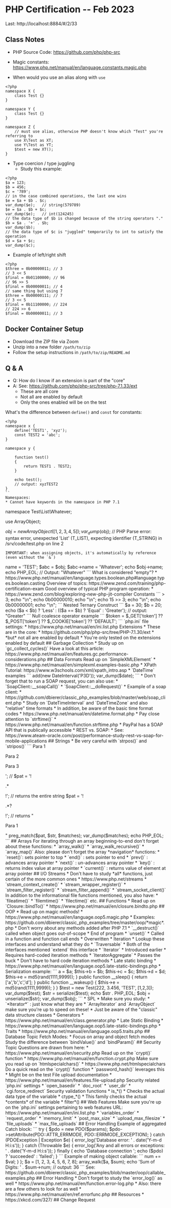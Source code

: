 # PHP Certification -- Feb 2023

Last: http://localhost:8884/#/2/33

## Class Notes
* PHP Source Code: https://github.com/php/php-src
* Magic constants: https://www.php.net/manual/en/language.constants.magic.php


* When would you use an alias along with `use`
```
<?php
namespace X {
	class Test {}
}

namespace Y {
	class Test {}
}

namespace Z {
	// must use alias, otherwise PHP doesn't know which "Test" you're referring to
	use X\Test as XT;
	use Y\Test as YT;
	$test = new XT();
}

```
* Type coercion / type juggling
  * Study this example:
```
<?php
$a = 123;
$b = 456;
$c = '789';
// in the case combined operations, the last one wins
$e = $a + $b . $c;
var_dump($e);	// string(579789)
$e = $a . $b + $c;
var_dump($e);   // int(124245)
// the data type of $b is changed because of the string operators "."
$b = $a . '+' . $b;
var_dump($b);
// the data type of $c is "juggled" temporarily to int to satisfy the operation
$d = $a + $c;
var_dump($c);
```
* Example of left/right shift
```
<?php
$three = 0b00000011; // 3
// 3 << 5
$final = 0b01100000; // 96
// 96 >> 5
$final = 0b00000011; // 4
// same thing but using 7
$three = 0b00000111; // 7
// 3 << 5
$final = 0b11100000; // 224
// 224 >> 6
$final = 0b00000011; // 3
```

## Docker Container Setup
* Download the ZIP file via Zoom
* Unzip into a new folder `/path/to/zip`
* Follow the setup instructions in `/path/to/zip/README.md`

## Q & A
* Q: How do I know if an extension is part of the "core"
* A: See: https://github.com/php/php-src/tree/php-7.1.33/ext
  * These are all core
  * Not all are enabled by default
  * Only the ones enabled will be on the test

What's the difference between `define()` and `const` for constants:
```
<?php
namespace x {
	define('TEST1', 'xyz');
	const TEST2 = 'abc';
}

namespace y {

	function test()
	{
		return TEST1 . TEST2;
	}

	echo test();
	// output: xyzTEST2
}
``
Namespaces:
* Cannot have keywords in the namespace in PHP 7.1
```
namespace Test\List\Whatever;

use ArrayObject;

$obj = new ArrayObject([1,2,3,4,5]);
var_dump($obj);
// PHP Parse error:  syntax error, unexpected 'List' (T_LIST), expecting identifier (T_STRING) in /srv/code/test.php on line 2
```
IMPORTANT: when assigning objects, it's automatically by reference (even without the `&`)
```
<?php
$obj = new stdClass();
$obj->name = 'TEST';
$abc = $obj;
$abc->name = 'Whatever';
echo $obj->name;
echo PHP_EOL;
// Output: "Whatever"
```

What is considered "empty"?
* https://www.php.net/manual/en/language.types.boolean.php#language.types.boolean.casting
Overview of topics: https://www.zend.com/training/php-certification-exam
Good overview of typical PHP program operation:
* https://www.zend.com/blog/exploring-new-php-jit-compiler
Constants
```
<?php
namespace abc {
        define('WHATEVER', 'Whatever', TRUE);
        const ANYTHING = 'Anything';
}

namespace xyz {
        echo WHATEVER;
        echo ANYTHING;
}
```

### Bitwise Operators
Tutorial oriented towards the exam:
* https://www.w3resource.com/php/operators/bitwise-operators.php
Truth table:
```
<?php
echo "Logical AND\n";
printf("%04b\n", 0b00 & 0b00);	// 0
printf("%04b\n", 0b00 & 0b01);	// 0
printf("%04b\n", 0b01 & 0b00);	// 0
printf("%04b\n", 0b01 & 0b01);	// 1

echo "Logical OR\n";
printf("%04b\n", 0b00 | 0b00);	// 0
printf("%04b\n", 0b00 | 0b01);	// 1
printf("%04b\n", 0b01 | 0b00);	// 1
printf("%04b\n", 0b01 | 0b01);	// 1

echo "Logical XOR\n";
printf("%04b\n", 0b00 ^ 0b00);	// 0
printf("%04b\n", 0b00 ^ 0b01);	// 1
printf("%04b\n", 0b01 ^ 0b00);	// 1
printf("%04b\n", 0b01 ^ 0b01);	// 0
```
Examples of the three ops:
```
<?php
$a = 0b11111111;
$b = 0b11011101;

printf("%08b", $a & $b); // 1101 1101
printf("%08b", $a | $b); // 1111 1111
printf("%08b", $a ^ $b); // 0010 0010
```

Left/right shift illustration:
```
<?php
echo 16 << 3;
echo "\n";
echo 0b10000000;
echo "\n";

echo 16 >> 3;
echo "\n";
echo 0b00000010;
echo "\n";

echo 15 >> 3;
echo "\n";
echo 0b00000001;
echo "\n";
```
Nested Ternary Construct
```
$a = 30;
$b = 20;
echo ($a < $b) ? 'Less' : (($a == $b) ? 'Equal' : 'Greater');
// output: "Greater"
```
Null coalesce operator example
```
$token = $_GET['token'] ?? $_POST['token'] ?? $_COOKIE['token'] ?? 'DEFAULT';
 ```

`php.ini` file settings:
* https://www.php.net/manual/en/ini.list.php
Extensions
* These are in the core:
  * https://github.com/php/php-src/tree/PHP-7.1.30/ext
  * *but* not all are enabled by default
  * You're only tested on the extensions enabled by default


## Garbage Collection
* Study up on `gc_collect_cycles()`
Have a look at this article:
https://www.php.net/manual/en/features.gc.performance-considerations.php

## Data Formats
Read up on `SimpleXMLElement`
* https://www.php.net/manual/en/simplexml.examples-basic.php
* XPath Tutorial: https://www.w3schools.com/xml/xpath_intro.asp
* `DateTime` examples
```
<?php
// for relative formats see:
// https://www.php.net/manual/en/datetime.formats.relative.php
$date[] = new DateTime('third thursday of next month');
$date[] = new DateTime('now', new DateTimeZone('CET'));
$date[] = new DateTime('@' . time());
$date[] = (new DateTime())->add(new DateInterval('P3D'));
var_dump($date);
```
* Don't forget that to run a SOAP request, you can also use:
  * `SoapClient::__soapCall()`
  * `SoapClient::__doRequest()`
* Example of a soap client:
  * https://github.com/dbierer/classic_php_examples/blob/master/web/soap_client.php
* Study on `DateTimeInterval` and `DateTimeZone` and also "relative" time formats
* In addition, be aware of the basic time format codes
  * https://www.php.net/manual/en/datetime.format.php
* Pay close attention to `strftime()`
  * https://www.php.net/manual/en/function.strftime.php
* PayPal has a SOAP API that is publically accessible
* REST vs. SOAP:
  * See: https://www.ateam-oracle.com/post/performance-study-rest-vs-soap-for-mobile-applications

## Strings
* Be very careful with `strpos()` and `stripos()`
```
<?php
$str = 'The quick brown fox jumped over the fence';
echo '"The" was ';
echo (stripos($str, 'The')) ? 'found' : 'not found';
echo ' in the string ' . $str;
echo PHP_EOL;

// actual output:
// "The" was not found in the string The quick brown fox jumped over the fence
```
* Study `substr()` with negative args
```
<?php
$a = 'test.php';
//   test.               php
$b = substr($a, 0, -3) . substr($a, -3);
echo ($a === $b) ? 'T' : 'F';

// ouput: "T"
```

* Study the docs on `sprintf()` to get format codes for that family of functions
* Example using negative offsets:
```
<?php
$dir = '/home/doug/some/directory/';
if (substr($dir, 0, 1) === '/') echo 'Leading slash' . PHP_EOL;
if (substr($dir, -1) === '/') echo 'Trailing slash' . PHP_EOL;
if ($dir[-1] === '/') echo 'Trailing slash' . PHP_EOL;
```
* Tutorial on PHP regex: https://www.w3schools.com/php/php_regex.asp
* Using regex to swap sub-patterns
```
<?php
$text = 'Doug Bierer';
$patt = '/(.*)\s(.*)/';
echo preg_replace($patt, '$2, $1', $text);
```
* `preg_replace()` and `preg_match()` example using sub-patterns:
```
<?php
$string = 'April 15, 2003';
$pattern = '/(\w+) (\d+), (\d+)/i';
$replacement = '$2 $1 $3';
echo preg_replace($pattern, $replacement, $string);

preg_match($pattern, $string, $matches);
var_dump($matches);
```
* Same thing, but going from European date format to American
```
<?php
$str = '5 April 2022';
$pat = '/^(\d+?) (\w+?) (\d{4})$/';
$rep = '$2 $1, $3';
echo preg_replace($pat, $rep, $str);
echo PHP_EOL;
```

Greediness Example:
```
<?php
$str = '<p>Para 1</p><p>Para 2</p><p>Para 3</p>';
// $pat = '!<p>.*</p>!';	// returns the entire string
$pat = '!<p>.*?</p>!';	// returns "<p>Para 1</p>"
preg_match($pat, $str, $matches);
var_dump($matches);
echo PHP_EOL;
```
## Arrays
For iterating through an array beginning-to-end don't forget about these functions:
* `array_walk()`
* `array_walk_recursive()`
* `array_map()`
Also: please don't forget the array *navigation* functions:
* `reset()`: sets pointer to top
* `end()`  : sets pointer to end
* `prev()` : advances array pointer
* `next()` : un-advances array pointer
* `key()`  : returns index value at array pointer
* `current()` : returns value of element at array pointer

## I/O
Streams
* Don't have to study *all* functions, just certain of the more common ones
* https://www.php.net/streams
  * `stream_context_create()`
  * `stream_wrapper_register()`
  * `stream_filter_register()`
  * `stream_filter_append()`
  * `stream_socket_client()`
In addition to the informational file functions mentioned, you also have:
* `fileatime()`
* `filemtime()`
* `filectime()`
etc.

## Functions
* Read up on `Closure::bindTo()`
  * https://www.php.net/manual/en/closure.bindto.php

## OOP
* Read up on magic methods!
  * https://www.php.net/manual/en/language.oop5.magic.php
  * Examples: https://github.com/dbierer/classic_php_examples/tree/master/oop/*magic*.php
  * Don't worry about any methods added after PHP 7.1
  * `__destruct()` called when object goes out-of-scope
    * End of program
    * `unset()`
    * Called in a function and function call ends
    * Overwritten
* Iteration
  * Lookup these interfaces and understand what they do
     * `Traversable`
	  * Both of the interfaces mentioned `extend` this interface
     * `Iterator`
       * Introduced earlier
       * Requires hard-coded iteration methods
     * `IteratorAggregate`
       * Passes the buck
       * Don't have to hard code iteration methods
* Late static binding
  * https://www.php.net/manual/en/language.oop5.late-static-bindings.php
* Serialization example:
```
<?php
class Test
{
        public $a = 0;
        public $b = 0;
    public $c = 'Test';
    public $d = [];
    public $e = '';
        public function __construct(int $a, float $b, string $c, array $d)
        {
                $this->a = $a;
                $this->b = $b;
                $this->c = $c;
                $this->d = $d;
                $this->e = md5(rand(1111,9999));
        }
        public function __sleep()
        {
                return ['a','b','c','d'];
        }
        public function __wakeup()
        {
                $this->e = md5(rand(1111,9999));
        }
}
$test = new Test(222, 3.456, 'TEST', [1,2,3]);
var_dump($test);
$str = serialize($test);
echo $str . PHP_EOL;

$obj = unserialize($str);
var_dump($obj);
```
* SPL
  * Make sure you study:
    * `*Iterator*` : just know what they are
    * `ArrayIterator` and `ArrayObject` make sure you're up to speed on these!
  * Just be aware of the "classic" data structure classes
* Generators
  * https://www.php.net/manual/en/class.generator.php
* Late Static Binding
  * https://www.php.net/manual/en/language.oop5.late-static-bindings.php
* Traits
  * https://www.php.net/manual/en/language.oop5.traits.php

## Database Topic
Fetch Modes:
* Focus on array and object fetch modes
Study the difference between `bindValue()` and `bindParam()`

## Security Topic
Questions are drawn from here:
* https://www.php.net/manual/en/security.php
Read up on the `crypt()` function
* https://www.php.net/manual/en/function.crypt.php
Make sure you read up on `htmlspecialchars()`
* https://www.php.net/htmlspecialchars
Do a quick read on the `crypt()` function
* `password_hash()` leverages this
* Might be on the test
File upload documentation
* https://www.php.net/manual/en/features.file-upload.php
Security related `php.ini` settings
* `open_basedir`
* `doc_root`
* `user_dir`
* `cgi.force_redirect`
Security validation functions
* is_*()
  * Checks the actual data type of the variable
* ctype_*()
  * This family checks the actual *contents* of the variable
* filter*()

## Web Features
Make sure you're up on the `php.ini` settings pertaining to web features
URL: https://www.php.net/manual/en/ini.list.php

* `variables_order`
* `request_order`
* `memory_limit`
* `post_max_size`
* `upload_max_filesize`
* `file_uploads`
* `max_file_uploads`


## Error Handling
Example of aggregated Catch block:
```
try {
    $pdo = new PDO($params);
    $pdo->setAttribute(PDO::ATTR_ERRMODE, PDO::ERRMODE_EXCEPTION);
} catch (PDOException | Exception $e) {
    error_log('Database error: ' . date('Y-m-d H:i:s'));
} catch (Throwable $e) {
    error_log('Any and all errors or exceptions: ' . date('Y-m-d H:i:s'));
} finally {
    echo 'Database connection ';
    echo ($pdo) ? 'succeeded' : 'failed';
}
```

Example of making object callable:
```
<?php
$sum = new class () {
    public $num = 0;
    public function __invoke($val) {
        $this->num += $val;
    }
};

$a = [1, 2, 3, 4, 5, 6, 7, 8];
array_walk($a, $sum);
echo 'Sum of Digits: ' . $sum->num;
// output: 36
```
See: https://github.com/dbierer/classic_php_examples/blob/master/oop/callable_examples.php

## Error Handling
* Don't forget to study the `error_log()` as well
  * https://www.php.net/manual/en/function.error-log.php
* Also: there are a few others to look for as well
  * https://www.php.net/manual/en/ref.errorfunc.php
## Resources
* https://xkcd.com/327/

## Change Request
